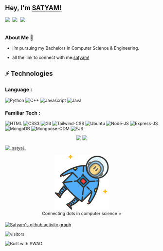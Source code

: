 ## Hey, I'm [SATYAM!](https://satyamjhadev.github.io/) 

<a href="https://www.linkedin.com/in/satyam-kumar-jha-71570921a/">
  <img align="left" width="24px" src="https://www.vectorlogo.zone/logos/linkedin/linkedin-icon.svg"  />
</a>
<a href="https://twitter.com/_satyaj_">
  <img align="left" width="26px" src="https://www.vectorlogo.zone/logos/twitter/twitter-official.svg" />
</a>
<a href="https://dev.to/satyamjha74">
  <img align="left" width="26px" src="https://cdn.jsdelivr.net/npm/simple-icons@v3/icons/medium.svg" />
</a>
<br> <br>




### About Me 🚀
- I’m pursuing my Bachelors in Computer Science & Engineering. </br>
  
- all the link to connect with me:[satyam!](https://bio.link/satyamkumarjha)

## ⚡ Technologies


### Language :

![Python](https://img.shields.io/badge/-Python-black?style=flat-square&logo=Python)
![C++](https://img.shields.io/badge/C%2B%2B-00599C?logo=c%2B%2B?logoColor=white)
![Javascript](https://img.shields.io/badge/javascript-blue?logo=javascript)
![Java](https://img.shields.io/badge/java-blue?logo=java)


### Familiar Tech :
![HTML](https://img.shields.io/badge/-HTML5-E34F26?style=flat-square&logo=html5&logoColor=white)
![CSS3](https://img.shields.io/badge/-CSS3-1572B6?style=flat-square&logo=css3)
![Git](https://img.shields.io/badge/-Git-black?style=flat-square&logo=git)
![Tailwind-CSS](https://img.shields.io/badge/Tailwind_CSS-38B2AC?logo=tailwind-css?logoColor=white)
![Ubuntu](https://img.shields.io/badge/Ubuntu-E95420?logo=ubuntu?logoColor=white)
![Node-JS](https://img.shields.io/badge/Node-JS-3C873A)
![Express-JS](https://img.shields.io/badge/Express-JS-B0C1D4)
![MongoDB](https://img.shields.io/badge/MongoDB-589636)
![Mongoose-ODM](https://img.shields.io/badge/Mongoose-B71C1C)
![EJS](https://img.shields.io/badge/EJS-C0CA33)






<p align="center">
  <img width="48%" src="https://github-readme-stats.vercel.app/api?username=satyamjhadev&show_icons=true&theme=tokyonight" />
  <img width="48%" src="https://github-readme-streak-stats.herokuapp.com/?user=satyamjhadev&theme=tokyonight" />
  
</p>





<p align="left"> <a href="https://twitter.com/_satyaj_" target="blank"><img src="https://img.shields.io/twitter/follow/_satyaj_?logo=twitter&style=for-the-badge" alt="_satyaj_" /></a> </p>

<p align="center">
<img src="./astro.svg" alt="satyam jha" height="180px">
<br/>
Connecting dots in computer science ⭐
</p>

[![Satyam's github activity graph](https://github-readme-activity-graph.vercel.app/graph?username=satyamjhadev&theme=dracula)](https://github.com/satyamjhadev/github-readme-activity-graph)


![visitors](https://visitor-badge.laobi.icu/badge?page_id=satyamjhadev.satyamjhadev)

![Built with SWAG](http://ForTheBadge.com/images/badges/built-with-swag.svg)




